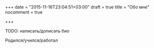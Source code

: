 +++
date = "2015-11-16T23:04:51+03:00"
draft = true
title = "Обо мне"
nocomment = true

+++

TODO: написать/дописать био

Родился/учился/работал


